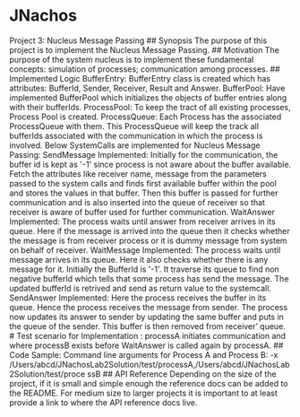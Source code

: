 # JNachos
Project 3: Nucleus Message Passing ## Synopsis The purpose of this project is to implement the Nucleus Message Passing. ## Motivation The purpose of the system nucleus is to implement these fundamental concepts: simulation of processes; communication among processes. ## Implemented Logic BufferEntry: BufferEntry class is created which has attributes: BufferId, Sender, Receiver, Result and Answer. BufferPool: Have implemented BufferPool which initializes the objects of buffer entries along with their bufferIds. ProcessPool: To keep the tract of all existing processes, Process Pool is created. ProcessQueue: Each Process has the associated ProcessQueue with them. This ProcessQueue will keep the track all bufferIds associated with the communication in which the process is involved. Below SystemCalls are implemented for Nucleus Message Passing: SendMessage Implemented: Initially for the communication, the buffer id is kept as '-1' since process is not aware about the buffer available. Fetch the attributes like receiver name, message from the parameters passed to the system calls and finds first available buffer within the pool and stores the values in that buffer. Then this buffer is passed for further communication and is also inserted into the queue of receiver so that receiver is aware of buffer used for further communication. WaitAnswer Implemented: The process waits until answer from receiver arrives in its queue. Here if the message is arrived into the queue then it checks whether the message is from receiver process or it is dummy message from system on behalf of receiver. WaitMessage Implemented: The process waits until message arrives in its queue. Here it also checks whether there is any message for it. Initially the BufferId is '-1'. It traverse its queue to find non negative bufferId which tells that some process has send the message. The updated bufferId is retrived and send as return value to the systemcall. SendAnswer Implemented: Here the process receives the buffer in its queue. Hence the process receives the message from sender. The process now updates its answer to sender by updating the same buffer and puts in the queue of the sender. This buffer is then removed from receiver’ queue. # Test scenario for Implementation : processA initiates communication and where processB exists before WaitAnswer is called again by processA. ## Code Sample: Command line arguments for Process A and Process B: -x /Users/abcd/JNachosLab2Solution/test/processA,/Users/abcd/JNachosLab2Solution/test/proce ssB ## API Reference Depending on the size of the project, if it is small and simple enough the reference docs can be added to the README. For medium size to larger projects it is important to at least provide a link to where the API reference docs live.  
